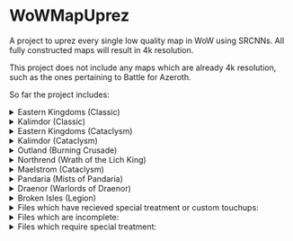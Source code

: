 # WoWMapUprez
A project to uprez every single low quality map in WoW using SRCNNs. All fully constructed maps will result in 4k resolution.

This project does not include any maps which are already 4k resolution, such as the ones pertaining to Battle for Azeroth.

So far the project includes:
<details>
<summary>Eastern Kingdoms (Classic)</summary>
[PH]
</details>
<details>
<summary>Kalimdor (Classic)</summary>
[PH]
</details>
<details>
<summary>Eastern Kingdoms (Cataclysm)</summary>
[PH]
</details>
<details>
<summary>Kalimdor (Cataclysm)</summary>
[PH]
</details>
<details>
<summary>Outland (Burning Crusade)</summary>
[PH]
</details>
<details>
<summary>Northrend (Wrath of the Lich King)</summary>
[PH]
</details>
<details>
<summary>Maelstrom (Cataclysm)</summary>
[PH]
</details>
<details>
<summary>Pandaria (Mists of Pandaria)</summary>
[PH]
</details>
<details>
<summary>Draenor (Warlords of Draenor)</summary>
[PH]
</details>
<details>
<summary>Broken Isles (Legion)</summary>
[PH]
</details>

<details>
<summary>Files which have recieved special treatment or custom touchups:</summary>
Thunder Bluff

Pandaria Continent
</details>

<details>
<summary>Files which are incomplete:</summary>
[PH]
</details>
<details>
<summary>Files which require special treatment:</summary>
[PH]
</details>
